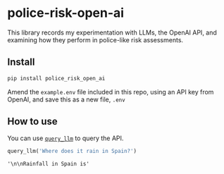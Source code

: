 # police-risk-open-ai

<!-- WARNING: THIS FILE WAS AUTOGENERATED! DO NOT EDIT! -->

This library records my experimentation with LLMs, the OpenAI API, and
examining how they perform in police-like risk assessments.

## Install

``` sh
pip install police_risk_open_ai
```

Amend the `example.env` file included in this repo, using an API key
from OpenAI, and save this as a new file, `.env`

## How to use

You can use
[`query_llm`](https://AndreasThinks.github.io/police-risk-open-ai/llm.html#query_llm)
to query the API.

``` python
query_llm('Where does it rain in Spain?')
```

    '\n\nRainfall in Spain is'
